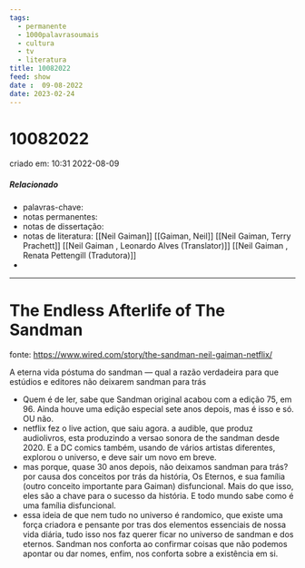 ```yaml
---
tags:
  - permanente
  - 1000palavrasoumais
  - cultura
  - tv
  - literatura
title: 10082022
feed: show
date :  09-08-2022
date: 2023-02-24
---
```

# 10082022
criado em: 10:31 2022-08-09

##### Relacionado
- palavras-chave: 
- notas permanentes: 
- notas de dissertação:
- notas de literatura: [[Neil Gaiman]] [[Gaiman, Neil]] [[Neil Gaiman, Terry Prachett]] [[Neil Gaiman , Leonardo Alves (Translator)]] [[Neil Gaiman , Renata Pettengill (Tradutora)]]
- 

---
# The Endless Afterlife of The Sandman

fonte: https://www.wired.com/story/the-sandman-neil-gaiman-netflix/

A eterna vida póstuma do sandman — qual a razão verdadeira para que estúdios e editores não deixarem sandman para trás

- Quem é de ler, sabe que Sandman original acabou com a edição 75, em 96. Ainda houve uma edição especial sete anos depois, mas é isso e só. OU não.
- netflix fez o live action, que saiu agora. a audible, que produz audiolivros, esta produzindo a versao sonora de the sandman desde 2020. E a DC comics também, usando de vários artistas diferentes, explorou o universo, e deve sair um novo em breve.
- mas porque, quase 30 anos depois, não deixamos sandman para trás? por causa dos conceitos por trás da história, Os Eternos, e sua família (outro conceito importante para Gaiman) disfuncional. Mais do que isso, eles são a chave para o sucesso da história. E todo mundo sabe como é uma família disfuncional.
- essa ideia de que nem tudo no universo é randomico, que existe uma força criadora e pensante por tras dos elementos essenciais de nossa vida diária, tudo isso nos faz querer ficar no universo de sandman e dos eternos. Sandman nos conforta ao  confirmar coisas que não podemos apontar ou dar nomes, enfim, nos conforta sobre a existência em si.